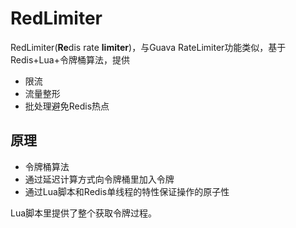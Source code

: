 # RedLimiter
RedLimiter(**Re**dis rate **limiter**)，与Guava RateLimiter功能类似，基于Redis+Lua+令牌桶算法，提供
- 限流
- 流量整形
- 批处理避免Redis热点

## 原理
- 令牌桶算法
- 通过延迟计算方式向令牌桶里加入令牌
- 通过Lua脚本和Redis单线程的特性保证操作的原子性

Lua脚本里提供了整个获取令牌过程。